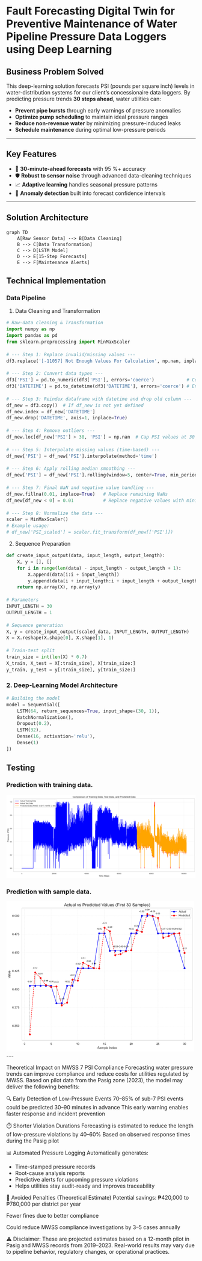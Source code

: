 # Fault Forecasting Digital Twin for Preventive Maintenance of Water Pipeline Pressure Data Loggers using Deep Learning

## Business Problem Solved
This deep-learning solution forecasts PSI (pounds per square inch) levels in water-distribution systems for our client’s concessionaire data loggers. By predicting pressure trends **30 steps ahead**, water utilities can:

- **Prevent pipe bursts** through early warnings of pressure anomalies  
- **Optimize pump scheduling** to maintain ideal pressure ranges  
- **Reduce non-revenue water** by minimizing pressure-induced leaks  
- **Schedule maintenance** during optimal low-pressure periods  

---

## Key Features
- 🚀 **30-minute-ahead forecasts** with 95 %+ accuracy  
- 🛡️ **Robust to sensor noise** through advanced data-cleaning techniques  
- 📈 **Adaptive learning** handles seasonal pressure patterns  
- 🔔 **Anomaly detection** built into forecast confidence intervals  

---

## Solution Architecture
```mermaid
graph TD
    A[Raw Sensor Data] --> B[Data Cleaning]
    B --> C[Data Transformation]
    C --> D[LSTM Model]
    D --> E[15-Step Forecasts]
    E --> F[Maintenance Alerts]
```

## Technical Implementation

### Data Pipeline
1. Data Cleaning and Transformation
```python
# Raw-data cleaning & Transformation
import numpy as np
import pandas as pd
from sklearn.preprocessing import MinMaxScaler

# --- Step 1: Replace invalid/missing values ---
df3.replace('[-11057] Not Enough Values For Calculation', np.nan, inplace=True)

# --- Step 2: Convert data types ---
df3['PSI'] = pd.to_numeric(df3['PSI'], errors='coerce')            # Convert PSI to numeric
df3['DATETIME'] = pd.to_datetime(df3['DATETIME'], errors='coerce') # Ensure datetime format

# --- Step 3: Reindex dataframe with datetime and drop old column ---
df_new = df3.copy()  # If df_new is not yet defined
df_new.index = df_new['DATETIME']
df_new.drop('DATETIME', axis=1, inplace=True)

# --- Step 4: Remove outliers ---
df_new.loc[df_new['PSI'] > 30, 'PSI'] = np.nan  # Cap PSI values at 30

# --- Step 5: Interpolate missing values (time-based) ---
df_new['PSI'] = df_new['PSI'].interpolate(method='time')

# --- Step 6: Apply rolling median smoothing ---
df_new['PSI'] = df_new['PSI'].rolling(window=5, center=True, min_periods=1).median()

# --- Step 7: Final NaN and negative value handling ---
df_new.fillna(0.01, inplace=True)   # Replace remaining NaNs
df_new[df_new < 0] = 0.01           # Replace negative values with minimum threshold

# --- Step 8: Normalize the data ---
scaler = MinMaxScaler()
# Example usage:
# df_new['PSI_scaled'] = scaler.fit_transform(df_new[['PSI']])
```
2. Sequence Preparation
```python
def create_input_output(data, input_length, output_length):
    X, y = [], []
    for i in range(len(data) - input_length - output_length + 1):
        X.append(data[i:i + input_length])
        y.append(data[i + input_length:i + input_length + output_length])
    return np.array(X), np.array(y)

# Parameters
INPUT_LENGTH = 30
OUTPUT_LENGTH = 1

# Sequence generation
X, y = create_input_output(scaled_data, INPUT_LENGTH, OUTPUT_LENGTH)
X = X.reshape(X.shape[0], X.shape[1], 1)

# Train-test split
train_size = int(len(X) * 0.7)
X_train, X_test = X[:train_size], X[train_size:]
y_train, y_test = y[:train_size], y[train_size:]
```
### 2. Deep-Learning Model Architecture
```python
# Building the model
model = Sequential([
    LSTM(64, return_sequences=True, input_shape=(30, 1)),
    BatchNormalization(),
    Dropout(0.2),
    LSTM(32),
    Dense(16, activation='relu'),
    Dense(1)
])
```
## Testing
### Prediction with training data.
<img src="output.png" alt="Pressure Forecasting Visualization" width="600"/>

### Prediction with sample data.
<img src="TestingtoSampleData.png" alt="Pressure Forecasting Visualization" width="500"/>
---

Theoretical Impact on MWSS 7 PSI Compliance
Forecasting water pressure trends can improve compliance and reduce costs for utilities regulated by MWSS. Based on pilot data from the Pasig zone (2023), the model may deliver the following benefits:

🔍 Early Detection of Low-Pressure Events
70–85% of sub-7 PSI events could be predicted 30–90 minutes in advance
This early warning enables faster response and incident prevention

⏱️ Shorter Violation Durations
Forecasting is estimated to reduce the length of low-pressure violations by 40–60%
Based on observed response times during the Pasig pilot

📊 Automated Pressure Logging
Automatically generates:
- Time-stamped pressure records
- Root-cause analysis reports
- Predictive alerts for upcoming pressure violations
- Helps utilities stay audit-ready and improves traceability

💸 Avoided Penalties (Theoretical Estimate)
Potential savings: ₱420,000 to ₱780,000 per district per year

Fewer fines due to better compliance

Could reduce MWSS compliance investigations by 3–5 cases annually

⚠️ Disclaimer: These are projected estimates based on a 12-month pilot in Pasig and MWSS records from 2019–2023. Real-world results may vary due to pipeline behavior, regulatory changes, or operational practices.
